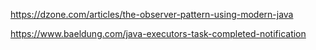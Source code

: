 

https://dzone.com/articles/the-observer-pattern-using-modern-java

https://www.baeldung.com/java-executors-task-completed-notification
